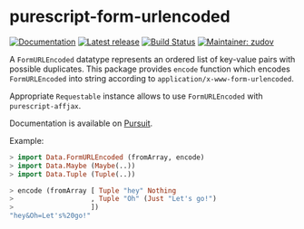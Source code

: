 # purescript-form-urlencoded

[![Documentation](https://pursuit.purescript.org/packages/purescript-form-urlencoded/badge)](http://pursuit.purescript.org/packages/purescript-form-urlencoded)
[![Latest release](http://img.shields.io/bower/v/purescript-form-urlencoded.svg)](https://github.com/zudov/purescript-form-urlencoded/releases)
[![Build Status](https://travis-ci.org/zudov/purescript-form-urlencoded.svg?branch=master)](https://travis-ci.org/zudov/purescript-form-urlencoded)
[![Maintainer: zudov](https://img.shields.io/badge/maintainer-zudov-lightgrey.svg)](https://github.com/zudov)

A `FormURLEncoded` datatype represents an ordered list of key-value pairs
with possible duplicates. This package provides `encode` function which encodes
`FormURLEncoded` into string according to `application/x-www-form-urlencoded`.

Appropriate `Requestable` instance allows to use `FormURLEncoded` with `purescript-affjax`.

Documentation is available on [Pursuit][Pursuit].

[Pursuit]: https://pursuit.purescript.org/packages/purescript-form-urlencoded

Example:

```haskell
> import Data.FormURLEncoded (fromArray, encode)
> import Data.Maybe (Maybe(..))
> import Data.Tuple (Tuple(..))

> encode (fromArray [ Tuple "hey" Nothing
>                   , Tuple "Oh" (Just "Let's go!")
>                   ])
"hey&Oh=Let's%20go!"
```
